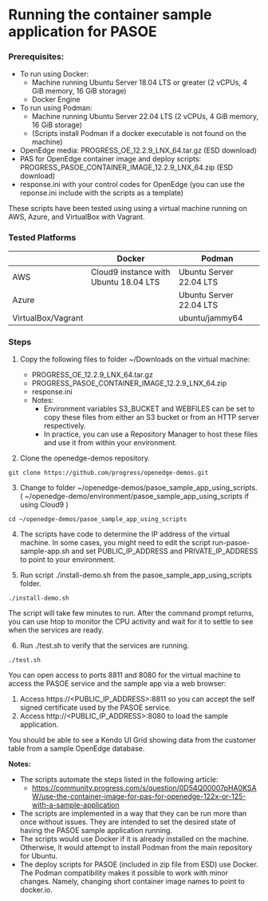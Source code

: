 # Running the container sample application for PASOE
	
### Prerequisites:
* To run using Docker:
    * Machine running Ubuntu Server 18.04 LTS or greater (2 vCPUs, 4 GiB memory, 16 GiB storage)
    * Docker Engine
* To run using Podman:
    * Machine running Ubuntu Server 22.04 LTS (2 vCPUs, 4 GiB memory, 16 GiB storage)
    * (Scripts install Podman if a docker executable is not found on the machine)
* OpenEdge media: PROGRESS_OE_12.2.9_LNX_64.tar.gz (ESD download)
* PAS for OpenEdge container image and deploy scripts: PROGRESS_PASOE_CONTAINER_IMAGE_12.2.9_LNX_64.zip (ESD download)
* response.ini with your control codes for OpenEdge (you can use the reponse.ini include with the scripts as a template)

These scripts have been tested using using a virtual machine running on AWS, Azure, and VirtualBox with Vagrant.

### Tested Platforms
|              | Docker           | Podman |
| ------------ | ---------------- | ------------ |
| AWS          | Cloud9 instance with Ubuntu 18.04 LTS | Ubuntu Server 22.04 LTS |
| Azure        |  | Ubuntu Server 22.04 LTS |
| VirtualBox/Vagrant   |   | ubuntu/jammy64 |


### Steps
1. Copy the following files to folder ~/Downloads on the virtual machine:
    * PROGRESS_OE_12.2.9_LNX_64.tar.gz
    * PROGRESS_PASOE_CONTAINER_IMAGE_12.2.9_LNX_64.zip
    * response.ini
    * Notes:
        * Environment variables S3_BUCKET and WEBFILES can be set to copy these files from either an S3 bucket or from an HTTP server respectively.
        * In practice, you can use a Repository Manager to host these files and use it from within your environment.

2. Clone the openedge-demos repository.
~~~
git clone https://github.com/progress/openedge-demos.git
~~~

3. Change to folder ~/openedge-demos/pasoe_sample_app_using_scripts. ( ~/openedge-demo/environment/pasoe_sample_app_using_scripts if using Cloud9 )
~~~
cd ~/openedge-demos/pasoe_sample_app_using_scripts
~~~

4. The scripts have code to determine the IP address of the virtual machine. In some cases, you might need to edit the script run-pasoe-sample-app.sh and set PUBLIC_IP_ADDRESS and PRIVATE_IP_ADDRESS to point to your environment.

5. Run script ./install-demo.sh from the pasoe_sample_app_using_scripts folder.
~~~
./install-demo.sh
~~~

The script will take few minutes to run.
After the command prompt returns, you can use htop to monitor the CPU activity and wait for it to settle to see when the services are ready.

6. Run ./test.sh to verify that the services are running.
~~~
./test.sh
~~~

You can open access to ports 8811 and 8080 for the virtual machine to access the PASOE service and the sample app via a web browser:
1. Access https://<PUBLIC_IP_ADDRESS>:8811 so you can accept the self signed certificate used by the PASOE service.
2. Access http://<PUBLIC_IP_ADDRESS>:8080 to load the sample application.

You should be able to see a Kendo UI Grid showing data from the customer table from a sample OpenEdge database.

**Notes:**
* The scripts automate the steps listed in the following article:
    * https://community.progress.com/s/question/0D54Q00007pHA0KSAW/use-the-container-image-for-pas-for-openedge-122x-or-125-with-a-sample-application
* The scripts are implemented in a way that they can be run more than once without issues. They are intended to set the desired state of having the PASOE sample application running.
* The scripts would use Docker if it is already installed on the machine. Otherwise, it would attempt to install Podman from the main repository for Ubuntu.
* The deploy scripts for PASOE (included in zip file from ESD) use Docker. The Podman compatibility makes it possible to work with minor changes. Namely, changing short container image names to point to docker.io.
